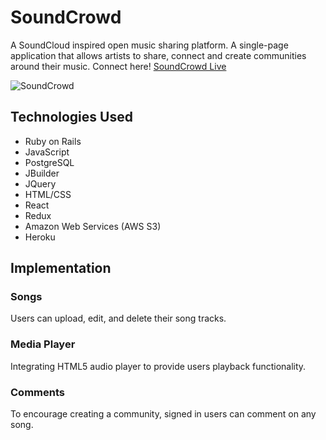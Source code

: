 # SoundCrowd
A SoundCloud inspired open music sharing platform. A single-page application that allows artists to share, connect and create communities around their music.
Connect here! [SoundCrowd Live](http://soundcrowd3.herokuapp.com/#/)

![SoundCrowd](https://user-images.githubusercontent.com/68566126/98880872-949f3980-243d-11eb-8856-1a68e086a9e1.png)

## Technologies Used
+ Ruby on Rails
+ JavaScript
+ PostgreSQL
+ JBuilder
+ JQuery
+ HTML/CSS
+ React
+ Redux
+ Amazon Web Services (AWS S3)
+ Heroku

## Implementation
### Songs
Users can upload, edit, and delete their song tracks. 

### Media Player
Integrating HTML5 audio player to provide users playback functionality. 

### Comments
To encourage creating a community, signed in users can comment on any song. 
